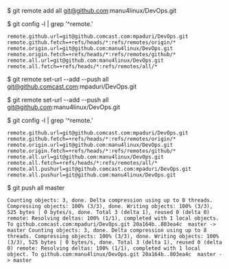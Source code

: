 $ git remote add all git@github.com:manu4linux/DevOps.git

$  git config -l | grep '^remote\.'

`
remote.github.url=git@github.comcast.com:mpaduri/DevOps.git
remote.github.fetch=+refs/heads/*:refs/remotes/origin/*
remote.origin.url=git@github.com:manu4linux/DevOps.git
remote.origin.fetch=+refs/heads/*:refs/remotes/github/*
remote.all.url=git@github.com:manu4linux/DevOps.git
remote.all.fetch=+refs/heads/*:refs/remotes/all/*
`

$ git remote set-url --add --push all git@github.comcast.com:mpaduri/DevOps.git

$ git remote set-url --add --push all git@github.com:manu4linux/DevOps.git

$  git config -l | grep '^remote\.'

`
remote.github.url=git@github.comcast.com:mpaduri/DevOps.git
remote.github.fetch=+refs/heads/*:refs/remotes/origin/*
remote.origin.url=git@github.com:manu4linux/DevOps.git
remote.origin.fetch=+refs/heads/*:refs/remotes/github/*
remote.all.url=git@github.com:manu4linux/DevOps.git
remote.all.fetch=+refs/heads/*:refs/remotes/all/*
remote.all.pushurl=git@github.comcast.com:mpaduri/DevOps.git
remote.all.pushurl=git@github.com:manu4linux/DevOps.git
`

$  git push all master

`
Counting objects: 3, done.
Delta compression using up to 8 threads.
Compressing objects: 100% (3/3), done.
Writing objects: 100% (3/3), 525 bytes | 0 bytes/s, done.
Total 3 (delta 1), reused 0 (delta 0)
remote: Resolving deltas: 100% (1/1), completed with 1 local objects.
To github.comcast.com:mpaduri/DevOps.git
   20a164b..803ea4c  master -> master
Counting objects: 3, done.
Delta compression using up to 8 threads.
Compressing objects: 100% (3/3), done.
Writing objects: 100% (3/3), 525 bytes | 0 bytes/s, done.
Total 3 (delta 1), reused 0 (delta 0)
remote: Resolving deltas: 100% (1/1), completed with 1 local object.
To github.com:manu4linux/DevOps.git
   20a164b..803ea4c  master -> master
`

